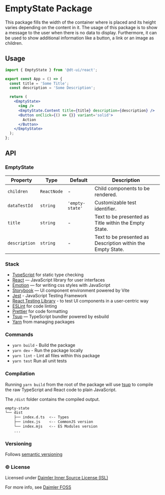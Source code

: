 # EmptyState Package

This package fills the width of the container where is placed and its height varies depending on the content in it.
The usage of this package is to show a message to the user when there is no data to display.
Furthermore, it can be used to show additional information like a button, a link or an image as children.

## Usage

```jsx
import { EmptyState } from '@dt-ui/react';

export const App = () => {
  const title = 'Some Title';
  const description = 'Some Description';

  return (
    <EmptyState>
      <img />
      <EmptyState.Content title={title} description={description} />
      <Button onClick={() => {}} variant='solid'>
        Action
      </Button>
    </EmptyState>
  );
};
```

## API

### EmptyState

| Property      | Type        | Default         | Description                                                 |
| ------------- | ----------- | --------------- | ----------------------------------------------------------- |
| `children`    | `ReactNode` | -               | Child components to be rendered.                            |
| `dataTestId`  | `string`    | `'empty-state'` | Customizable test identifier.                               |
| `title`       | `string`    | -               | Text to be presented as Title within the Empty State.       |
| `description` | `string`    | -               | Text to be presented as Description within the Empty State. |

### Stack

- [TypeScript](https://www.typescriptlang.org/) for static type checking
- [React](https://reactjs.org/) — JavaScript library for user interfaces
- [Emotion](https://emotion.sh/docs/introduction) — for writing css styles with JavaScript
- [Storybook](https://storybook.js.org/) — UI component environment powered by Vite
- [Jest](https://jestjs.io/) - JavaScript Testing Framework
- [React Testing Library](https://testing-library.com/) - to test UI components in a user-centric way
- [ESLint](https://eslint.org/) for code linting
- [Prettier](https://prettier.io) for code formatting
- [Tsup](https://github.com/egoist/tsup) — TypeScript bundler powered by esbuild
- [Yarn](https://yarnpkg.com/) from managing packages

### Commands

- `yarn build` - Build the package
- `yarn dev` - Run the package locally
- `yarn lint` - Lint all files within this package
- `yarn test` Run all unit tests

### Compilation

Running `yarn build` from the root of the package will use [tsup](https://tsup.egoist.dev/) to compile the raw TypeScript and React code to plain JavaScript.

The `/dist` folder contains the compiled output.

```bash
empty-state
└── dist
    ├── index.d.ts  <-- Types
    ├── index.js    <-- CommonJS version
    └── index.mjs   <-- ES Modules version
    ...
```

### Versioning

Follows [semantic versioning](https://semver.org/)

### &copy; License

Licensed under [Daimler Inner Source License (ISL)](LICENSE.md)

For more info, see [Daimler FOSS](https://git.t3.daimlertruck.com/tbf/daimler-inner-source-license)
